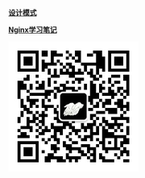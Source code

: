 <a href="https://github.com/2857944093/springboot-series/blob/master/springboot-designmode/readme.md"><strong>设计模式</strong></a> 

<a href="https://github.com/2857944093/springboot-series/blob/master/springboot-study/readmeFile/NginxReadme.md"><strong>Nginx学习笔记</strong></a> 



<img src="https://github.com/2857944093/springboot-series/blob/master/springboot-study/image/qrcode_for_gh_29e343804c32_258.jpg"/>
